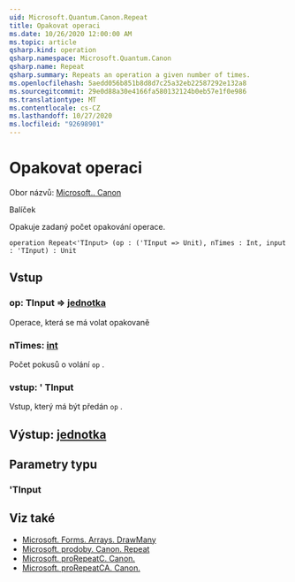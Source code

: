 ```yaml
---
uid: Microsoft.Quantum.Canon.Repeat
title: Opakovat operaci
ms.date: 10/26/2020 12:00:00 AM
ms.topic: article
qsharp.kind: operation
qsharp.namespace: Microsoft.Quantum.Canon
qsharp.name: Repeat
qsharp.summary: Repeats an operation a given number of times.
ms.openlocfilehash: 5aedd056b851b8d8d7c25a32eb22587292e132a8
ms.sourcegitcommit: 29e0d88a30e4166fa580132124b0eb57e1f0e986
ms.translationtype: MT
ms.contentlocale: cs-CZ
ms.lasthandoff: 10/27/2020
ms.locfileid: "92698901"
---
```

# <a name="repeat-operation"></a>Opakovat operaci

Obor názvů: [Microsoft.. Canon](xref:Microsoft.Quantum.Canon)

Balíček [](https://nuget.org/packages/)


Opakuje zadaný počet opakování operace.

```qsharp
operation Repeat<'TInput> (op : ('TInput => Unit), nTimes : Int, input : 'TInput) : Unit
```


## <a name="input"></a>Vstup

### <a name="op--tinput--unit"></a>op: TInput => [jednotka](xref:microsoft.quantum.lang-ref.unit) 

Operace, která se má volat opakovaně


### <a name="ntimes--int"></a>nTimes: [int](xref:microsoft.quantum.lang-ref.int)

Počet pokusů o volání `op` .


### <a name="input--tinput"></a>vstup: ' TInput

Vstup, který má být předán `op` .



## <a name="output--unit"></a>Výstup: [jednotka](xref:microsoft.quantum.lang-ref.unit)



## <a name="type-parameters"></a>Parametry typu

### <a name="tinput"></a>'TInput



## <a name="see-also"></a>Viz také

- [Microsoft. Forms. Arrays. DrawMany](xref:Microsoft.Quantum.Arrays.DrawMany)
- [Microsoft. prodoby. Canon. Repeat](xref:Microsoft.Quantum.Canon.RepeatA)
- [Microsoft. proRepeatC. Canon.](xref:Microsoft.Quantum.Canon.RepeatC)
- [Microsoft. proRepeatCA. Canon.](xref:Microsoft.Quantum.Canon.RepeatCA)